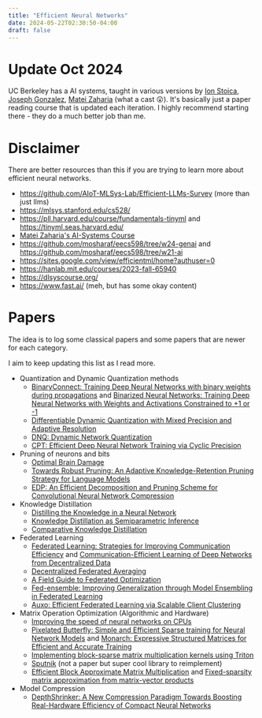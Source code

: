 ```yaml
---
title: "Efficient Neural Networks"
date: 2024-05-22T02:30:50-04:00
draft: false
---
```


# Update Oct 2024
UC Berkeley has a AI systems, taught in various versions by [Ion Stoica](https://ucbrise.github.io/cs294-ai-sys-sp19/#today), [Joseph Gonzalez](https://ucbsky.github.io/aisys-fa2024/), [Matei Zaharia](https://learning-systems.notion.site/AI-Systems-LLM-Edition-294-162-Fall-2023-661887583bd340fa851e6a8da8e29abb) (what a cast :astonished:). It's basically just a paper reading course that is updated each iteration. I highly recommend starting there - they do a much better job than me.

# Disclaimer

There are better resources than this if you are trying to learn more about efficient neural networks. 
- https://github.com/AIoT-MLSys-Lab/Efficient-LLMs-Survey (more than just llms)
- https://mlsys.stanford.edu/cs528/
- https://pll.harvard.edu/course/fundamentals-tinyml and https://tinyml.seas.harvard.edu/
- [Matei Zaharia's AI-Systems  Course](https://learning-systems.notion.site/learning-systems/AI-Systems-LLM-Edition-294-162-Fall-2023-661887583bd340fa851e6a8da8e29abb)
- https://github.com/mosharaf/eecs598/tree/w24-genai and https://github.com/mosharaf/eecs598/tree/w21-ai
- https://sites.google.com/view/efficientml/home?authuser=0
- https://hanlab.mit.edu/courses/2023-fall-65940
- https://dlsyscourse.org/
- https://www.fast.ai/ (meh, but has some okay content)

# Papers
The idea is to log some classical papers and some papers that are newer for each category. 

I aim to keep updating this list as I read more.
- Quantization and Dynamic Quantization methods 
  - [BinaryConnect: Training Deep Neural Networks with binary weights during propagations](https://arxiv.org/abs/1511.00363) and [Binarized Neural Networks: Training Deep Neural Networks with Weights and Activations Constrained to +1 or -1](https://arxiv.org/abs/1602.02830)
  - [Differentiable Dynamic Quantization with Mixed Precision and Adaptive Resolution](http://proceedings.mlr.press/v139/zhang21r.html) 
  - [DNQ: Dynamic Network Quantization](https://arxiv.org/abs/1812.02375) 
  - [CPT: Efficient Deep Neural Network Training via Cyclic Precision](https://openreview.net/forum?id=87ZwsaQNHPZ)
- Pruning of neurons and bits 
  - [Optimal Brain Damage](https://proceedings.neurips.cc/paper/1989/hash/6c9882bbac1c7093bd25041881277658-Abstract.html)
  - [Towards Robust Pruning: An Adaptive Knowledge-Retention Pruning Strategy for Language Models](https://arxiv.org/abs/2310.13191)
  - [EDP: An Efficient Decomposition and Pruning Scheme for Convolutional Neural Network Compression](https://ieeexplore.ieee.org/abstract/document/9246734)
- Knowledge Distillation
  - [Distilling the Knowledge in a Neural Network](https://arxiv.org/abs/1503.02531)
  - [Knowledge Distillation as Semiparametric Inference](https://openreview.net/forum?id=m4UCf24r0Y)
  - [Comparative Knowledge Distillation](https://arxiv.org/abs/2311.02253)
- Federated Learning 
  - [Federated Learning: Strategies for Improving Communication Efficiency](https://arxiv.org/abs/1610.05492) and [Communication-Efficient Learning of Deep Networks from Decentralized Data](https://arxiv.org/abs/1602.05629)
  - [Decentralized Federated Averaging](https://arxiv.org/abs/2104.11375) 
  - [A Field Guide to Federated Optimization](https://arxiv.org/abs/2107.06917) 
  - [Fed-ensemble: Improving Generalization through Model Ensembling in Federated Learning](https://arxiv.org/abs/2107.10663) 
  - [Auxo: Efficient Federated Learning via Scalable Client Clustering](https://arxiv.org/abs/2210.16656) 
- Matrix Operation Optimization (Algorithmic and Hardware) 
  - [Improving the speed of neural networks on CPUs](https://static.googleusercontent.com/media/research.google.com/en//pubs/archive/37631.pdf)
  - [Pixelated Butterfly: Simple and Efficient Sparse training for Neural Network Models](https://openreview.net/forum?id=Nfl-iXa-y7R) and [Monarch: Expressive Structured Matrices for Efficient and Accurate Training](https://arxiv.org/abs/2204.00595) 
  - [Implementing block-sparse matrix multiplication kernels using Triton](https://openreview.net/pdf?id=doa11nN5vG)
  - [Sputnik](https://github.com/google-research/sputnik) (not a paper but super cool library to reimplement) 
  - [Efficient Block Approximate Matrix Multiplication](https://drops.dagstuhl.de/entities/document/10.4230/LIPIcs.ESA.2023.103) and [Fixed-sparsity matrix approximation from matrix-vector products](https://arxiv.org/abs/2402.09379) 
- Model Compression
  - [DepthShrinker: A New Compression Paradigm Towards Boosting Real-Hardware Efficiency of Compact Neural Networks](https://proceedings.mlr.press/v162/fu22c.html)
